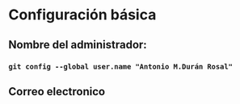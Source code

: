 
# **Configuración básica**
  ## Nombre del administrador:
### `git config --global user.name "Antonio M.Durán Rosal"`

## Correo electronico
